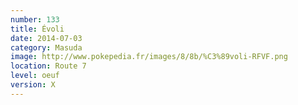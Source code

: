 ```yaml
---
number: 133
title: Évoli
date: 2014-07-03
category: Masuda
image: http://www.pokepedia.fr/images/8/8b/%C3%89voli-RFVF.png
location: Route 7
level: oeuf
version: X
---
```

